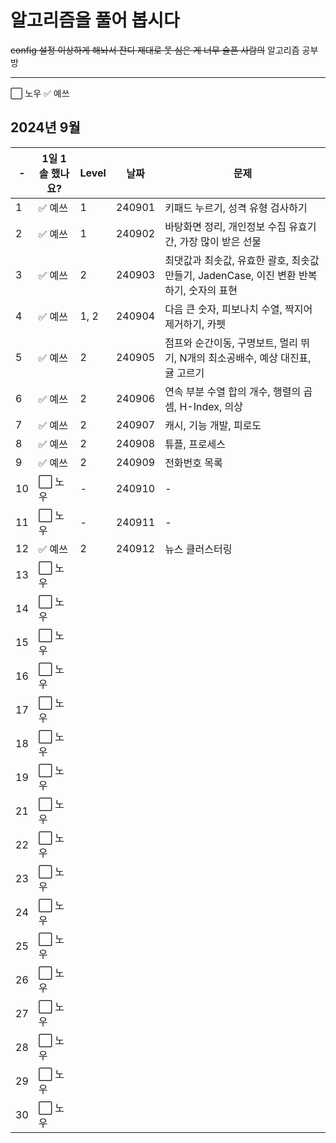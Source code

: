 # 알고리즘을 풀어 봅시다
~~config 설정 이상하게 해놔서 잔디 제대로 못 심은 게 너무 슬픈 사람의~~ 알고리즘 공부방


-----------------------------------------------------------------------------

:white_large_square: 노우
:white_check_mark: 예쓰


## 2024년 9월

| -  | 1일 1솔 했나요?              | Level | 날짜     | 문제                                                       |
|----|-------------------------|-------|--------|----------------------------------------------------------|
| 1  | :white_check_mark: 예쓰   | 1     | 240901 | 키패드 누르기, 성격 유형 검사하기                                      |
| 2  | :white_check_mark: 예쓰   | 1     | 240902 | 바탕화면 정리, 개인정보 수집 유효기간, 가장 많이 받은 선물                       |
| 3  | :white_check_mark: 예쓰   | 2     | 240903 | 최댓값과 최솟값, 유효한 괄호, 최솟값 만들기, JadenCase, 이진 변환 반복하기, 숫자의 표현 |
| 4  | :white_check_mark: 예쓰   | 1, 2  | 240904 | 다음 큰 숫자, 피보나치 수열, 짝지어 제거하기, 카펫                           |
| 5  | :white_check_mark: 예쓰   | 2     | 240905 | 점프와 순간이동, 구명보트, 멀리 뛰기, N개의 최소공배수, 예상 대진표, 귤 고르기          |
| 6  | :white_check_mark: 예쓰   | 2     | 240906 | 연속 부분 수열 합의 개수, 행렬의 곱셈, H-Index, 의상                      |
| 7  | :white_check_mark: 예쓰   | 2     | 240907 | 캐시, 기능 개발, 피로도                                           |
| 8  | :white_check_mark: 예쓰   | 2     | 240908 | 튜플, 프로세스                                                 |
| 9  | :white_check_mark: 예쓰   | 2     | 240909 | 전화번호 목록                                                  |
| 10 | :white_large_square: 노우 | -     | 240910 | -                                                        |
| 11 | :white_large_square: 노우 | -     | 240911 | -                                                        |
| 12 | :white_check_mark: 예쓰 | 2     | 240912 | 뉴스 클러스터링                                                 |
| 13 | :white_large_square: 노우 |       |        |                                                          |
| 14 | :white_large_square: 노우 |       |        |                                                          |
| 15 | :white_large_square: 노우 |       |        |                                                          |
| 16 | :white_large_square: 노우 |       |        |                                                          |
| 17 | :white_large_square: 노우 |       |        |                                                          |
| 18 | :white_large_square: 노우 |       |        |                                                          |
| 19 | :white_large_square: 노우 |       |        |                                                          |
| 21 | :white_large_square: 노우 |       |        |                                                          |
| 22 | :white_large_square: 노우 |       |        |                                                          |
| 23 | :white_large_square: 노우 |       |        |                                                          |
| 24 | :white_large_square: 노우 |       |        |                                                          |
| 25 | :white_large_square: 노우 |       |        |                                                          |
| 26 | :white_large_square: 노우 |       |        |                                                          |
| 27 | :white_large_square: 노우 |       |        |                                                          |
| 28 | :white_large_square: 노우 |       |        |                                                          |
| 29 | :white_large_square: 노우 |       |        |                                                          |
| 30 | :white_large_square: 노우 |       |        |                                                          |


